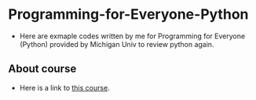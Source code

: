 # Programming-for-Everyone-Python
- Here are exmaple codes written by me for Programming for Everyone (Python) provided by Michigan Univ to review python again.

## About course
- Here is a link to [this course](https://www.coursera.org/course/pythonlearn).

